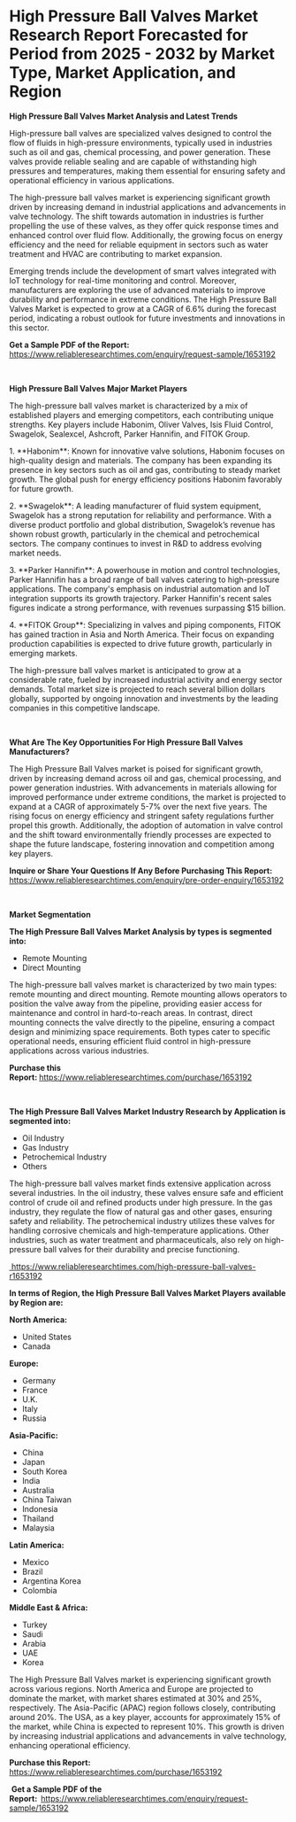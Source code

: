 <p><h1>High Pressure Ball Valves Market Research Report Forecasted for Period from 2025 -  2032 by Market Type, Market Application, and Region</h1></p><p><strong>High Pressure Ball Valves Market Analysis and Latest Trends</strong></p>
<p><p>High-pressure ball valves are specialized valves designed to control the flow of fluids in high-pressure environments, typically used in industries such as oil and gas, chemical processing, and power generation. These valves provide reliable sealing and are capable of withstanding high pressures and temperatures, making them essential for ensuring safety and operational efficiency in various applications.</p><p>The high-pressure ball valves market is experiencing significant growth driven by increasing demand in industrial applications and advancements in valve technology. The shift towards automation in industries is further propelling the use of these valves, as they offer quick response times and enhanced control over fluid flow. Additionally, the growing focus on energy efficiency and the need for reliable equipment in sectors such as water treatment and HVAC are contributing to market expansion.</p><p>Emerging trends include the development of smart valves integrated with IoT technology for real-time monitoring and control. Moreover, manufacturers are exploring the use of advanced materials to improve durability and performance in extreme conditions. The High Pressure Ball Valves Market is expected to grow at a CAGR of 6.6% during the forecast period, indicating a robust outlook for future investments and innovations in this sector.</p></p>
<p><strong>Get a Sample PDF of the Report:&nbsp;</strong> <a href="https://www.reliableresearchtimes.com/enquiry/request-sample/1653192?utm_campaign=2181&utm_medium=2&utm_source=Github&utm_content=ia&utm_term=16042025&utm_id=high-pressure-ball-valves">https://www.reliableresearchtimes.com/enquiry/request-sample/1653192</a></p>
<p>&nbsp;</p>
<p><strong>High Pressure Ball Valves Major Market Players</strong></p>
<p><p>The high-pressure ball valves market is characterized by a mix of established players and emerging competitors, each contributing unique strengths. Key players include Habonim, Oliver Valves, Isis Fluid Control, Swagelok, Sealexcel, Ashcroft, Parker Hannifin, and FITOK Group.</p><p>1. **Habonim**: Known for innovative valve solutions, Habonim focuses on high-quality design and materials. The company has been expanding its presence in key sectors such as oil and gas, contributing to steady market growth. The global push for energy efficiency positions Habonim favorably for future growth.</p><p>2. **Swagelok**: A leading manufacturer of fluid system equipment, Swagelok has a strong reputation for reliability and performance. With a diverse product portfolio and global distribution, Swagelok’s revenue has shown robust growth, particularly in the chemical and petrochemical sectors. The company continues to invest in R&D to address evolving market needs.</p><p>3. **Parker Hannifin**: A powerhouse in motion and control technologies, Parker Hannifin has a broad range of ball valves catering to high-pressure applications. The company's emphasis on industrial automation and IoT integration supports its growth trajectory. Parker Hannifin's recent sales figures indicate a strong performance, with revenues surpassing $15 billion.</p><p>4. **FITOK Group**: Specializing in valves and piping components, FITOK has gained traction in Asia and North America. Their focus on expanding production capabilities is expected to drive future growth, particularly in emerging markets.</p><p>The high-pressure ball valves market is anticipated to grow at a considerable rate, fueled by increased industrial activity and energy sector demands. Total market size is projected to reach several billion dollars globally, supported by ongoing innovation and investments by the leading companies in this competitive landscape.</p></p>
<p>&nbsp;</p>
<p><strong>What Are The Key Opportunities For High Pressure Ball Valves Manufacturers?</strong></p>
<p><p>The High Pressure Ball Valves market is poised for significant growth, driven by increasing demand across oil and gas, chemical processing, and power generation industries. With advancements in materials allowing for improved performance under extreme conditions, the market is projected to expand at a CAGR of approximately 5-7% over the next five years. The rising focus on energy efficiency and stringent safety regulations further propel this growth. Additionally, the adoption of automation in valve control and the shift toward environmentally friendly processes are expected to shape the future landscape, fostering innovation and competition among key players.</p></p>
<p><strong>Inquire or Share Your Questions If Any Before Purchasing This Report:</strong> <a href="https://www.reliableresearchtimes.com/enquiry/pre-order-enquiry/1653192?utm_campaign=2181&utm_medium=2&utm_source=Github&utm_content=ia&utm_term=16042025&utm_id=high-pressure-ball-valves">https://www.reliableresearchtimes.com/enquiry/pre-order-enquiry/1653192</a></p>
<p>&nbsp;</p>
<p><strong>Market Segmentation</strong></p>
<p><strong>The High Pressure Ball Valves Market Analysis by types is segmented into:</strong></p>
<p><ul><li>Remote Mounting</li><li>Direct Mounting</li></ul></p>
<p><p>The high-pressure ball valves market is characterized by two main types: remote mounting and direct mounting. Remote mounting allows operators to position the valve away from the pipeline, providing easier access for maintenance and control in hard-to-reach areas. In contrast, direct mounting connects the valve directly to the pipeline, ensuring a compact design and minimizing space requirements. Both types cater to specific operational needs, ensuring efficient fluid control in high-pressure applications across various industries.</p></p>
<p><strong>Purchase this Report:&nbsp;</strong><a href="https://www.reliableresearchtimes.com/purchase/1653192?utm_campaign=2181&utm_medium=2&utm_source=Github&utm_content=ia&utm_term=16042025&utm_id=high-pressure-ball-valves">https://www.reliableresearchtimes.com/purchase/1653192</a></p>
<p>&nbsp;</p>
<p><strong>The High Pressure Ball Valves Market Industry Research by Application is segmented into:</strong></p>
<p><ul><li>Oil Industry</li><li>Gas Industry</li><li>Petrochemical Industry</li><li>Others</li></ul></p>
<p><p>The high-pressure ball valves market finds extensive application across several industries. In the oil industry, these valves ensure safe and efficient control of crude oil and refined products under high pressure. In the gas industry, they regulate the flow of natural gas and other gases, ensuring safety and reliability. The petrochemical industry utilizes these valves for handling corrosive chemicals and high-temperature applications. Other industries, such as water treatment and pharmaceuticals, also rely on high-pressure ball valves for their durability and precise functioning.</p></p>
<p><a href="https://www.reliableresearchtimes.com/high-pressure-ball-valves-r1653192?utm_campaign=2181&utm_medium=2&utm_source=Github&utm_content=ia&utm_term=16042025&utm_id=high-pressure-ball-valves">&nbsp;https://www.reliableresearchtimes.com/high-pressure-ball-valves-r1653192</a></p>
<p><strong>In terms of Region, the High Pressure Ball Valves Market Players available by Region are:</strong></p>
<p>
    <p> <strong> North America: </strong>
        <ul>
            <li>United States</li>
            <li>Canada</li>
        </ul>
        </p> 
    <p> <strong> Europe: </strong>
        <ul>
            <li>Germany</li>
            <li>France</li>
            <li>U.K.</li>
            <li>Italy</li>
            <li>Russia</li>
        </ul>
        </p> 
    <p> <strong> Asia-Pacific: </strong>
        <ul>
            <li>China</li>
            <li>Japan</li>
            <li>South Korea</li>
            <li>India</li>
            <li>Australia</li>
            <li>China Taiwan</li>
            <li>Indonesia</li>
            <li>Thailand</li>
            <li>Malaysia</li>
        </ul>
        </p> 
    <p> <strong> Latin America: </strong>
        <ul>
            <li>Mexico</li>
            <li>Brazil</li>
            <li>Argentina Korea</li>
            <li>Colombia</li>
        </ul>
        </p> 
    <p> <strong> Middle East & Africa: </strong>
        <ul>
            <li>Turkey</li>
            <li>Saudi</li>
            <li>Arabia</li>
            <li>UAE</li>
            <li>Korea</li>
        </ul>
    </p>
    </p>
<p><p>The High Pressure Ball Valves market is experiencing significant growth across various regions. North America and Europe are projected to dominate the market, with market shares estimated at 30% and 25%, respectively. The Asia-Pacific (APAC) region follows closely, contributing around 20%. The USA, as a key player, accounts for approximately 15% of the market, while China is expected to represent 10%. This growth is driven by increasing industrial applications and advancements in valve technology, enhancing operational efficiency.</p></p>
<p><strong>Purchase this Report: </strong><a href="https://www.reliableresearchtimes.com/purchase/1653192?utm_campaign=2181&utm_medium=2&utm_source=Github&utm_content=ia&utm_term=16042025&utm_id=high-pressure-ball-valves">https://www.reliableresearchtimes.com/purchase/1653192</a></p>
<p>&nbsp;<strong>Get a Sample PDF of the Report:&nbsp;&nbsp;</strong><a href="https://www.reliableresearchtimes.com/enquiry/request-sample/1653192?utm_campaign=2181&utm_medium=2&utm_source=Github&utm_content=ia&utm_term=16042025&utm_id=high-pressure-ball-valves">https://www.reliableresearchtimes.com/enquiry/request-sample/1653192</a></p>
<p><strong></strong></p>
<p><p></p><p></p><p></p></p>